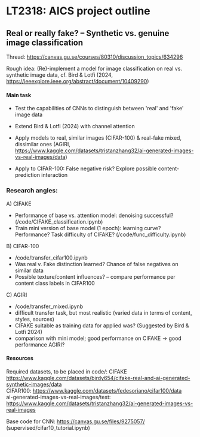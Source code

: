 
# LT2318: AICS project outline
## Real or really fake? – Synthetic vs. genuine image classification

Thread: https://canvas.gu.se/courses/80310/discussion_topics/634296

Rough idea: (Re)-implement a model for image classification on real vs. synthetic image data, cf. Bird
& Lotfi (2024, https://ieeexplore.ieee.org/abstract/document/10409290)

#### Main task
* Test the capabilities of CNNs to distinguish between 'real' and 'fake' image data
* Extend Bird & Lotfi (2024) with channel attention
* Apply models to real, similar images (CIFAR-100) & real-fake mixed, dissimilar ones (AGIRI, https://www.kaggle.com/datasets/tristanzhang32/ai-generated-images-vs-real-images/data)

* Apply to CIFAR-100: False negative risk? Explore possible content-prediction interaction

### Research angles:

A) CIFAKE
* Performance of base vs. attention model: denoising successful?  (/code/CIFAKE_classification.ipynb)  
* Train mini version of base model (1 epoch): learning curve? Performance? Task difficulty of CIFAKE? (/code/func_difficulty.ipynb)

B) CIFAR-100
* /code/transfer_cifar100.ipynb
* Was real v. Fake distinction learned? Chance of false negatives on similar data
* Possible texture/content influences? – compare performance per content class labels in CIFAR100

C) AGIRI
* /code/transfer_mixed.ipynb
* difficult transfer task, but most realistic (varied data in terms of content, styles, sources)
* CIFAKE suitable as training data for applied was? (Suggested by Bird & Lotfi 2024)
* comparison with mini model; good performance on CIFAKE -> good performance AGIRI?


#### Resources
Required datasets, to be placed in code/:
CIFAKE https://www.kaggle.com/datasets/birdy654/cifake-real-and-ai-generated-synthetic-images/data  
CIFAR100: https://www.kaggle.com/datasets/fedesoriano/cifar100/data  
ai-generated-images-vs-real-images/test: https://www.kaggle.com/datasets/tristanzhang32/ai-generated-images-vs-real-images   

Base code for CNN: https://canvas.gu.se/files/9275057/  (supervised/cifar10_tutorial.ipynb)


